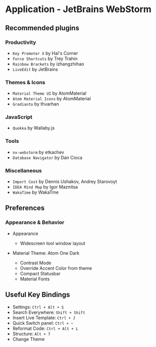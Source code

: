 # Application - JetBrains WebStorm

## Recommended plugins

### Productivity

- `Key Promoter X` by Hal's Corner
- `Force Shortcuts` by Trey Trahin
- `Rainbow Brackets` by izhangzhihao
- `LiveEdit` by JetBrains

### Themes & Icons

- `Material Theme UI` by AtomMaterial
- `Atom Material Icons` by AtomMaterial
- `Gradianto` by thvarhan

### JavaScript

- `Quokka` by Wallaby.js

### Tools

- `nx-webstorm` by etkachev
- `Database Navigator` by Dan Cioca

### Miscellaneous

- `Import Cost` by Dennis Ushakov, Andrey Starovoyt
- `IDEA Mind Map` by Igor Maznitsa
- `WakaTime` by WakaTme

## Preferences

### Appearance & Behavior

- Appearance
  - Widescreen tool window layout

- Material Theme: Atom One Dark
  - Contrast Mode
  - Override Accent Color from theme
  - Compact Statusbar
  - Material Fonts

## Useful Key Bindings

- Settings: `Ctrl + Alt + S`
- Search Everywhere: `Shift + Shift`
- Insert Live Template: `Ctrl + J`
- Quick Switch panel: `Ctrl + ~`
- Reformat Code: `Ctrl + Alt + L`
- Structure: `Alt + 7`
- Change Theme
